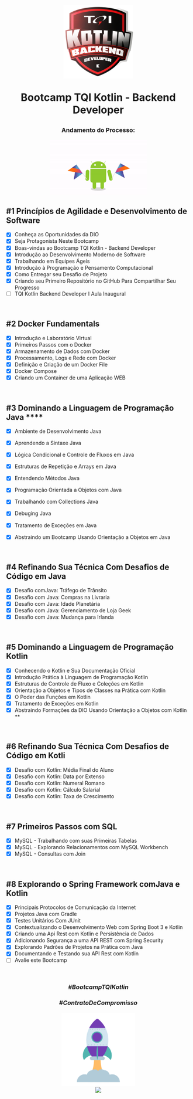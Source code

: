 <div align="center">


<h1><img height="200vh" src="Imagens/logo_bootcamp.webp">

Bootcamp TQI Kotlin - Backend Developer </h1>

<h3> Andamento do Processo:</h3>

<img height="150vh" src="Imagens/kotlin.gif">

</div>


## #1 Princípios de Agilidade e Desenvolvimento de Software

  - [x] Conheça as Oportunidades da DIO
  - [x] Seja Protagonista Neste Bootcamp  
  - [x] Boas-vindas ao Bootcamp TQI Kotlin - Backend Developer
  - [x] Introdução ao Desenvolvimento Moderno de Software
  - [x] Trabalhando em Equipes Ágeis 
  - [x] Introdução à Programação e Pensamento Computacional  
  - [x]	Como Entregar seu Desafio de Projeto	
  - [x] Criando seu Primeiro Repositório no GitHub Para Compartilhar Seu Progresso
  - [ ] TQI Kotlin Backend Developer I Aula Inaugural

  <br/>


## #2 Docker Fundamentals

  - [x] Introdução e Laboratório Virtual
  - [x] Primeiros Passos com o Docker
  - [x] Armazenamento de Dados com Docker
  - [x] Processamento, Logs e Rede com Docker
  - [x] Definição e Criação de um Docker File
  - [x] Docker Compose
  - [x] Criando um Container de uma Aplicação WEB

  <br/>

## #3 Dominando a Linguagem de Programação Java    ****

  - [x] Ambiente de Desenvolvimento Java
  - [x] Aprendendo a Sintaxe Java
  - [x] Lógica Condicional e Controle de Fluxos em Java
  - [x] Estruturas de Repetição e Arrays em Java
  - [x] Entendendo Métodos Java
  - [x] Programação Orientada a Objetos com Java
  - [x] Trabalhando com Collections Java
  - [x] Debuging Java
  - [x] Tratamento de Exceções em Java
  - [x] Abstraindo um Bootcamp Usando Orientação a Objetos em Java


  <br/>  


## #4 Refinando Sua Técnica Com Desafios de Código em Java

  - [x] Desafio comJava: Tráfego de Trânsito
  - [x] Desafio com Java: Compras na Livraria
  - [x] Desafio com Java: Idade Planetária
  - [x] Desafio com Java: Gerenciamento de Loja Geek
  - [x] Desafio com Java: Mudança para Irlanda

  <br/>  

## #5 Dominando a Linguagem de Programação Kotlin

   - [x] Conhecendo o Kotlin e Sua Documentação Oficial
   - [x] Introdução Prática à Linguagem de Programação Kotlin
   - [x] Estruturas de Controle de Fluxo e Coleções em Kotlin
   - [x] Orientação a Objetos e Tipos de Classes na Prática com Kotlin
   - [x] O Poder das Funções em Kotlin
   - [x] Tratamento de Exceções em Kotlin
   - [x] Abstraindo Formações da DIO Usando Orientação a Objetos com Kotlin  **

  <br/>    

## #6 Refinando Sua Técnica Com Desafios de Código em Kotli

  - [x] Desafio com Kotlin: Média Final do Aluno
  - [x] Desafio com Kotlin: Data por Extenso
  - [x] Desafio com Kotlin: Numeral Romano
  - [x] Desafio com Kotlin: Cálculo Salarial
  - [x] Desafio com Kotlin: Taxa de Crescimento

  <br/>    


## #7 Primeiros Passos com SQL

  - [x] MySQL - Trabalhando com suas Primeiras Tabelas
  - [x] MySQL - Explorando Relacionamentos com MySQL Workbench
  - [x] MySQL - Consultas com Join
 
  <br/>    


## #8 Explorando o Spring Framework comJava e Kotlin	


  - [x] Principais Protocolos de Comunicação da Internet
  - [x] Projetos Java com Gradle
  - [x] Testes Unitários Com JUnit
  - [x] Contextualizando o Desenvolvimento Web com Spring Boot 3 e Kotlin
  - [x] Criando uma Api Rest com Kotlin e Persistência de Dados
  - [x] Adicionando Segurança a uma API REST com Spring Security 
  - [x] Explorando Padrões de Projetos na Prática com Java
  - [x] Documentando e Testando sua API Rest com Kotlin
  - [ ] Avalie este Bootcamp

  <br/>    




  <div align="center">

### _#BootcampTQIKotlin_

### _#ContratoDeCompromisso_

  <img height="200vh" src="Imagens/foguete.gif"><br><a href="https://www.linkedin.com/in/adrianolima-dev/" target="_blank"><img height="40vh" src="https://cdn-icons-png.flaticon.com/512/3536/3536505.png" target="_blank"></a>
</div>